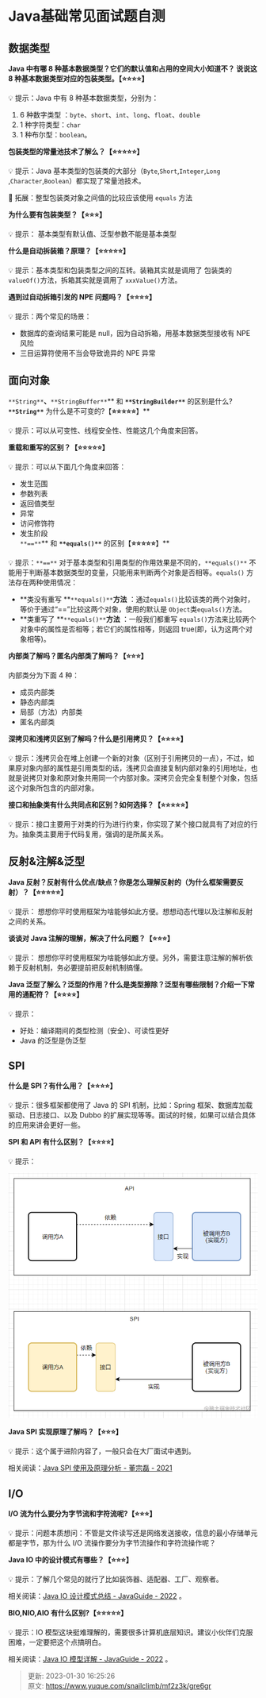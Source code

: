 # Java基础常见面试题自测

## 数据类型


**Java 中有哪 8 种基本数据类型？它们的默认值和占用的空间大小知道不？ 说说这 8 种基本数据类型对应的包装类型。【****⭐⭐⭐⭐****】**



💡 提示：Java 中有 8 种基本数据类型，分别为：



1. 6 种数字类型 ：`byte`、`short`、`int`、`long`、`float`、`double`
2. 1 种字符类型：`char`
3. 1 种布尔型：`boolean`。



**包装类型的常量池技术了解么？【****⭐⭐⭐⭐⭐****】**



💡 提示：Java 基本类型的包装类的大部分（`Byte`,`Short`,`Integer`,`Long` ,`Character`,`Boolean`）都实现了常量池技术。



🌈 拓展：整型包装类对象之间值的比较应该使用 `equals` 方法



**为什么要有包装类型？【****⭐⭐⭐****】**



💡 提示： 基本类型有默认值、泛型参数不能是基本类型



**什么是自动拆装箱？原理？【****⭐⭐⭐⭐⭐****】**



💡 提示：基本类型和包装类型之间的互转。装箱其实就是调用了 包装类的`valueOf()`方法，拆箱其实就是调用了 `xxxValue()`方法。



**遇到过自动拆箱引发的 NPE 问题吗？【****⭐⭐⭐⭐****】**



💡 提示：两个常见的场景：



+ 数据库的查询结果可能是 null，因为自动拆箱，用基本数据类型接收有 NPE 风险
+ 三目运算符使用不当会导致诡异的 NPE 异常



## 面向对象


`**String**`**、**`**StringBuffer**`** 和 **`**StringBuilder**`** 的区别是什么? **`**String**`** 为什么是不可变的?【****⭐⭐⭐⭐⭐****】**



💡 提示：可以从可变性、线程安全性、性能这几个角度来回答。



**重载和重写的区别？【****⭐⭐⭐⭐⭐****】**



💡 提示：可以从下面几个角度来回答：



+  发生范围 
+  参数列表 
+  返回值类型 
+  异常 
+  访问修饰符 
+  发生阶段  
`**==**`** 和 **`**equals()**`** 的区别【****⭐⭐⭐⭐⭐****】** 



💡 提示：`**==**` 对于基本类型和引用类型的作用效果是不同的，`**equals()**` 不能用于判断基本数据类型的变量，只能用来判断两个对象是否相等。`equals()` 方法存在两种使用情况：



+ **类没有重写 **`**equals()**`**方法** ：通过`equals()`比较该类的两个对象时，等价于通过“==”比较这两个对象，使用的默认是 `Object`类`equals()`方法。
+ **类重写了 **`**equals()**`**方法** ：一般我们都重写 `equals()`方法来比较两个对象中的属性是否相等；若它们的属性相等，则返回 true(即，认为这两个对象相等)。



**内部类了解吗？匿名内部类了解吗？【****⭐⭐⭐****】**



内部类分为下面 4 种：



+ 成员内部类
+ 静态内部类
+ 局部（方法）内部类
+ 匿名内部类



**深拷贝和浅拷贝区别了解吗？什么是引用拷贝？【****⭐⭐⭐⭐****】**



💡 提示：浅拷贝会在堆上创建一个新的对象（区别于引用拷贝的一点），不过，如果原对象内部的属性是引用类型的话，浅拷贝会直接复制内部对象的引用地址，也就是说拷贝对象和原对象共用同一个内部对象。深拷贝会完全复制整个对象，包括这个对象所包含的内部对象。



**接口和抽象类有什么共同点和区别？如何选择？【****⭐⭐⭐⭐⭐****】**



💡 提示：接口主要用于对类的行为进行约束，你实现了某个接口就具有了对应的行为。抽象类主要用于代码复用，强调的是所属关系。



## 反射&注解&泛型


**Java 反射？反射有什么优点/缺点？你是怎么理解反射的（为什么框架需要反射）？【****⭐⭐⭐⭐⭐****】**



💡 提示： 想想你平时使用框架为啥能够如此方便。想想动态代理以及注解和反射之间的关系。



**谈谈对 Java 注解的理解，解决了什么问题？【****⭐⭐⭐****】**



💡 提示： 想想你平时使用框架为啥能够如此方便。另外，需要注意注解的解析依赖于反射机制，务必要提前把反射机制搞懂。



**Java 泛型了解么？泛型的作用？什么是类型擦除？泛型有哪些限制？介绍一下常用的通配符？【****⭐⭐⭐⭐****】**



💡 提示：



+ 好处：编译期间的类型检测（安全）、可读性更好
+ Java 的泛型是伪泛型



## SPI


**什么是 SPI？有什么用？【****⭐⭐⭐⭐****】**



💡 提示：很多框架都使用了 Java 的 SPI 机制，比如：Spring 框架、数据库加载驱动、日志接口、以及 Dubbo 的扩展实现等等。面试的时候，如果可以结合具体的应用来讲会更好一些。



**SPI 和 API 有什么区别？【****⭐⭐⭐⭐****】**



💡 提示：



![1ebd1df862c34880bc26b9d494535b3dtplv-k3u1fbpfcp-watermark.png](./img/YTndDA1sn4HssDvn/1659364346849-0ea5b6c4-0b99-431f-9d7e-2a6c4289c9ff-821907.png)



**Java SPI 实现原理了解吗？【****⭐⭐⭐****】**



💡 提示：这个属于进阶内容了，一般只会在大厂面试中遇到。



相关阅读：[Java SPI 使用及原理分析 - 董宗磊 - 2021](https://dongzl.github.io/2021/01/16/04-Java-Service-Provider-Interface/)



## I/O


**I/O 流为什么要分为字节流和字符流呢?【****⭐⭐⭐****】**



💡 提示：问题本质想问：不管是文件读写还是网络发送接收，信息的最小存储单元都是字节，那为什么 I/O 流操作要分为字节流操作和字符流操作呢？



**Java IO 中的设计模式有哪些？【****⭐⭐⭐****】**



💡 提示：了解几个常见的就行了比如装饰器、适配器、工厂、观察者。



相关阅读：[Java IO 设计模式总结 - JavaGuide - 2022](https://javaguide.cn/java/io/io-design-patterns.html) 。



**BIO,NIO,AIO 有什么区别?【****⭐⭐⭐⭐⭐****】**



💡 提示：IO 模型这块挺难理解的，需要很多计算机底层知识。建议小伙伴们克服困难，一定要把这个点搞明白。



相关阅读：[Java IO 模型详解 - JavaGuide - 2022](https://javaguide.cn/java/io/io-model.html) 。



> 更新: 2023-01-30 16:25:26  
> 原文: <https://www.yuque.com/snailclimb/mf2z3k/gre6gr>